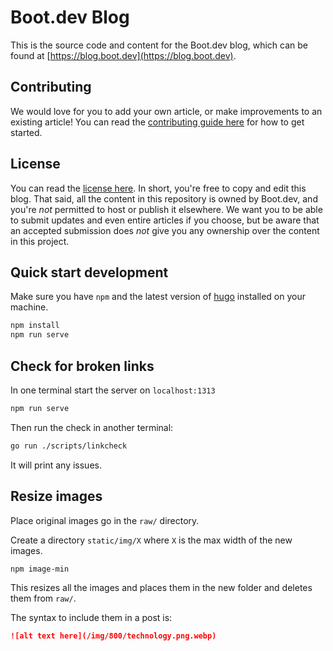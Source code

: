 # Boot.dev Blog

This is the source code and content for the Boot.dev blog, which can be found at [https://blog.boot.dev](https://blog.boot.dev).

## Contributing

We would love for you to add your own article, or make improvements to an existing article! You can read the [contributing guide here](/CONTRIBUTING.md) for how to get started.

## License

You can read the [license here](/LICENSE). In short, you're free to copy and edit this blog. That said, all the content in this repository is owned by Boot.dev, and you're _not_ permitted to host or publish it elsewhere. We want you to be able to submit updates and even entire articles if you choose, but be aware that an accepted submission does _not_ give you any ownership over the content in this project.

## Quick start development

Make sure you have `npm` and the latest version of [hugo](https://gohugo.io/getting-started/installing/) installed on your machine.

```bash
npm install
npm run serve
```

## Check for broken links

In one terminal start the server on `localhost:1313`

```bash
npm run serve
```

Then run the check in another terminal:

```bash
go run ./scripts/linkcheck
```

It will print any issues.

## Resize images

Place original images go in the `raw/` directory.

Create a directory `static/img/X` where `X` is the max width of the new images.

```bash
npm image-min
```

This resizes all the images and places them in the new folder and deletes them from `raw/`.

The syntax to include them in a post is:

```md
![alt text here](/img/800/technology.png.webp)
```
